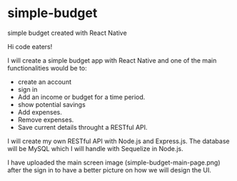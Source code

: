 # simple-budget
simple budget created with React Native


Hi code eaters!

I will create a simple budget app with React Native and one of the main functionalities would be to:

- create an account
- sign in
- Add an income or budget for a time period.
- show potential savings
- Add expenses.
- Remove expenses.
- Save current details throught a RESTful API.

I will create my own RESTful API with Node.js and Express.js. The database will be MySQL which I will handle with Sequelize in Node.js.

I have uploaded the main screen image (simple-budget-main-page.png) after the sign in to have a better picture on how we will design the UI. 
